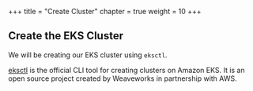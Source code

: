 +++
title = "Create Cluster"
chapter = true
weight = 10
+++

## Create the EKS Cluster

We will be creating our EKS cluster using `eksctl`.

[eksctl](https://github.com/weaveworks/eksctl) is the official CLI tool for creating clusters on Amazon EKS. It is an open source project created by Weaveworks in partnership with AWS.
